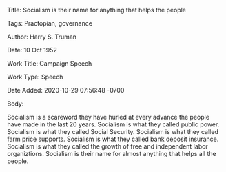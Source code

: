 Title:  Socialism is their name for anything that helps the people

Tags:   Practopian, governance

Author: Harry S. Truman

Date:   10 Oct 1952

Work Title: Campaign Speech

Work Type: Speech

Date Added: 2020-10-29 07:56:48 -0700

Body: 

Socialism is a scareword they have hurled at every advance the people have made in the last 20 years. Socialism is what they called public power. Socialism is what they called Social Security. Socialism is what they called farm price supports. Socialism is what they called bank deposit insurance. Socialism is what they called the growth of free and independent labor organiztions. Socialism is their name for almost anything that helps all the people. 

